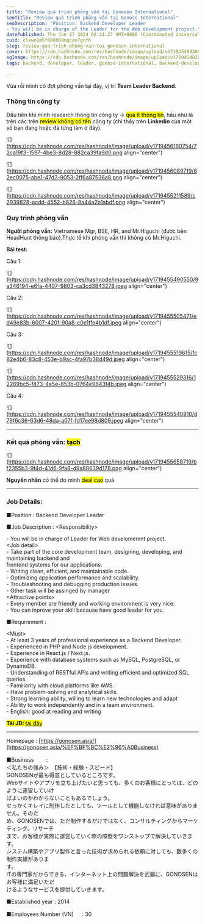 ```yaml
---
title: "Review quá trình phỏng vấn tại Gonosen International"
seoTitle: "Review quá trình phỏng vấn tại Gonose International"
seoDescription: "Position: Backend Developer Leader
- You will be in charge of the Leader for the Web development project."
datePublished: Thu Jun 27 2024 02:21:27 GMT+0000 (Coordinated Universal Time)
cuid: clxwn1m5f000008mgcay7gnfh
slug: review-qua-trinh-phong-van-tai-gonosen-international
cover: https://cdn.hashnode.com/res/hashnode/image/upload/v1719454093003/5819b9de-03c8-4ba3-869c-997e377cbfb5.png
ogImage: https://cdn.hashnode.com/res/hashnode/image/upload/v1719454820203/d381364b-d758-42ba-9806-6dfabbbb2c02.png
tags: backend, developer, leader, gonose-international, backend-developer-leader, gonosen-international

---
```


Vừa rồi mình có đợt phỏng vấn tại đây, vị trí **Team Leader Backend**.

### Thông tin công ty

Đầu tiên khi mình research thông tin công ty -&gt; <mark>quá ít thông tin</mark>, hầu như là trên các trên <mark>review không có tên</mark> công ty (chỉ thấy trên **Linkedin** của một số bạn đang hoặc đã từng làm ở đây).

![](https://cdn.hashnode.com/res/hashnode/image/upload/v1719456160754/72ca19f3-1597-4be3-8d28-882ca39fa9d0.png align="center")

![](https://cdn.hashnode.com/res/hashnode/image/upload/v1719456089719/82ec0075-abe1-47d3-9053-2ff6a87536a8.png align="center")

![](https://cdn.hashnode.com/res/hashnode/image/upload/v1719455211589/c2939828-acdd-4552-b826-8a44a2b1abdf.png align="center")

### Quy trình phỏng vấn

**Người phỏng vấn:** Vietnamese Mgr, BSE, HR, and Mr.Higuchi (được bên HeadHunt thông báo).Thực tế khi phỏng vấn thi không có Mr.Higuchi.

**Bài test:**

Câu 1:

![](https://cdn.hashnode.com/res/hashnode/image/upload/v1719455490550/9a346194-e6fa-4407-9803-ca3cd3843278.jpeg align="center")

Câu 2:

![](https://cdn.hashnode.com/res/hashnode/image/upload/v1719455505471/ed49e83b-6007-420f-90a8-c0e1ffe4b1df.jpeg align="center")

Câu 3:

![](https://cdn.hashnode.com/res/hashnode/image/upload/v1719455519615/fc82e4b6-83c8-453e-b9ac-4fa97b38d49d.jpeg align="center")

![](https://cdn.hashnode.com/res/hashnode/image/upload/v1719455529316/12269bc5-f473-4e5e-853b-0764e9643f4b.jpeg align="center")

Câu 4:

![](https://cdn.hashnode.com/res/hashnode/image/upload/v1719455540810/d79f6c36-63d6-48da-a07f-fd17ee98d809.jpeg align="center")

---

### Kết quả phỏng vấn: <mark>tạch</mark>

![](https://cdn.hashnode.com/res/hashnode/image/upload/v1719455658719/bf2355b3-9f4d-41d6-9fa8-d9a88639d178.png align="center")

**Nguyên nhân** có thể do mình <mark>deal cao</mark> quá

---

### Job Details:

■Position : Backend Developer Leader

■Job Description : &lt;Responsibility&gt;

  
\- You will be in charge of Leader for Web develomemnt project.  
&lt;Job detail&gt;  
\- Take part of the core development team, designing, developing, and maintaining backend and  
frontend systems for our applications.  
\- Writing clean, efficient, and maintainable code.  
\- Optimizing application performance and scalability.  
\- Troubleshooting and debugging production issues.  
\- Other task will be assinged by manager  
&lt;Attractive points&gt;  
\- Every member are friendly and working environment is very nice.  
\- You can inprove your skill because have good leader for you.

■Requirement :

&lt;Must&gt;  
\- At least 3 years of professional experience as a Backend Developer.  
\- Experienced in PHP and Node.js development.  
\- Experience in React.js / Next.js.  
\- Experience with database systems such as MySQL, PostgreSQL, or DynamoDB.  
\- Understanding of RESTful APIs and writing efficient and optimized SQL queries.  
\- Familiarity with cloud platforms like AWS.  
\- Have problem-solving and analytical skills.  
\- Strong learning ability, willing to learn new technologies and adapt  
\- Ability to work independently and in a team environment.  
\- English: good at reading and writing

**<mark>Tải JD: </mark>** [<mark>tại đây</mark>](https://github.com/ePlus-DEV/storage/blob/main/job/company/gonosen/Backend%20Developer%20Leader%20-%2024407.pdf)

---

Homepage : [https://gonosen.asia/](https://gonosen.asia/%EF%BF%BC%E2%96%A0Business)

■Business　　 :  
＜私たちの強み＞　【技術・経験・スピード】  
GONOSENが最も得意としているところです。  
Webサイトやアプリを立ち上げたいと思っても、多くのお客様にとっては、どのように運営していけ  
ばよいのかわからないこともあるでしょう。  
せっかくキレイに制作したとしても、ツールとして機能しなければ意味がありません。そのた  
め、GONOSENでは、ただ制作するだけではなく、コンサルティングからマーケティング、リサーチ  
まで、お客様が実際に運営していく際の障壁をワンストップで解決していきます。  
システム構築やアプリ製作と言った技術が求められる依頼に対しても、数多くの制作実績がありま  
す。  
ITの専門家だからできる、インターネット上の問題解決を武器に、GONOSENはお客様に満足いただ  
けるようなサービスを提供していきます。

■Established year : 2014

■Employees Number (VN) 　 : 30